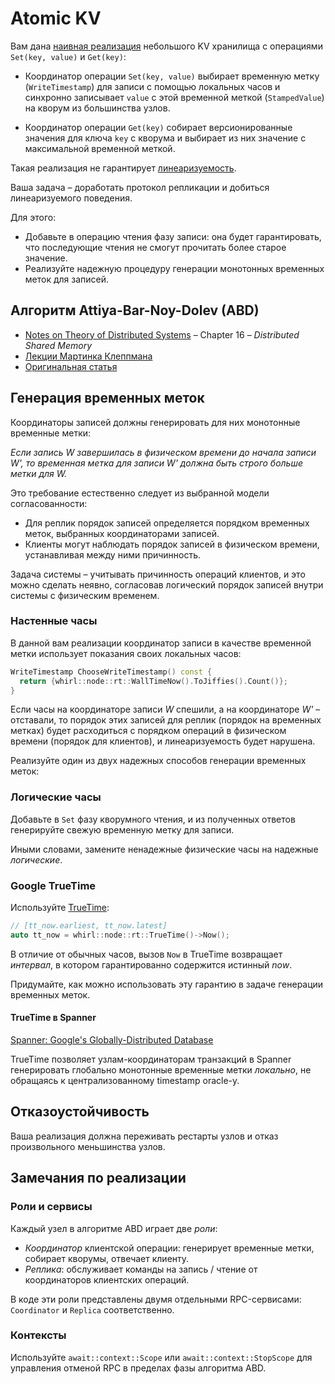 # Atomic KV

Вам дана [наивная реализация](kv/node/main.cpp) небольшого KV хранилища с операциями `Set(key, value)` и `Get(key)`:

- Координатор операции `Set(key, value)` выбирает временную метку (`WriteTimestamp`) для записи с помощью локальных часов и синхронно записывает `value` с этой временной меткой (`StampedValue`) на кворум из большинства узлов.


- Координатор операции `Get(key)` собирает версионированные значения для ключа `key` с кворума и выбирает из них значение с максимальной временной меткой.

Такая реализация не гарантирует [линеаризуемость](https://jepsen.io/consistency/models/linearizable).

Ваша задача – доработать протокол репликации и добиться линеаризуемого поведения. 

Для этого:

- Добавьте в операцию чтения фазу записи: она будет гарантировать, что последующие чтения не смогут прочитать более старое значение.
- Реализуйте надежную процедуру генерации монотонных временных меток для записей. 

## Алгоритм Attiya-Bar-Noy-Dolev (ABD)

- [Notes on Theory of Distributed Systems](https://www.cs.yale.edu/homes/aspnes/classes/465/notes.pdf) – Chapter 16 – _Distributed Shared Memory_
- [Лекции Мартинка Клеппмана](https://www.cl.cam.ac.uk/teaching/2021/ConcDisSys/dist-sys-notes.pdf)
- [Оригинальная статья](https://groups.csail.mit.edu/tds/papers/Attiya/TM-423.pdf)

## Генерация временных меток

Координаторы записей должны генерировать для них монотонные временные метки: 

_Если запись _W_ завершилась в физическом времени до начала записи _W'_, то временная метка для записи _W'_ должна быть строго больше метки для _W_._

Это требование естественно следует из выбранной модели согласованности:
- Для реплик порядок записей определяется порядком временных меток, выбранных координаторами записей. 
- Клиенты могут наблюдать порядок записей в физическом времени, устанавливая между ними причинность.

Задача системы – учитывать причинность операций клиентов, и это можно сделать неявно, согласовав логический порядок записей внутри системы с физическим временем.

### Настенные часы

В данной вам реализации координатор записи в качестве временной метки использует показания своих локальных часов:

```cpp
WriteTimestamp ChooseWriteTimestamp() const {
  return {whirl::node::rt::WallTimeNow().ToJiffies().Count()};
}
```

Если часы на координаторе записи _W_ спешили, а на координаторе _W'_ – отставали, то порядок этих записей для реплик (порядок на временных метках) будет расходиться с порядком операций в физическом времени (порядок для клиентов), и линеаризуемость будет нарушена.

Реализуйте один из двух надежных способов генерации временных меток:

### Логические часы

Добавьте в `Set` фазу кворумного чтения, и из полученных ответов генерируйте свежую временную метку для записи.

Иными словами, замените ненадежные физические часы на надежные _логические_.

### Google TrueTime

Используйте [TrueTime](https://gitlab.com/whirl-framework/whirl-frontend/-/blob/master/whirl/node/time/true_time_service.hpp):

```cpp
// [tt_now.earliest, tt_now.latest]
auto tt_now = whirl::node::rt::TrueTime()->Now();
```

В отличие от обычных часов, вызов `Now` в TrueTime возвращает _интервал_, в котором гарантированно содержится истинный _now_.

Придумайте, как можно использовать эту гарантию в задаче генерации временных меток.

#### TrueTime в Spanner

[Spanner: Google's Globally-Distributed Database](https://research.google/pubs/pub39966/)

TrueTime позволяет узлам-координаторам транзакций в Spanner генерировать глобально монотонные временные метки _локально_, не обращаясь к централизованному timestamp oracle-у.

## Отказоустойчивость

Ваша реализация должна переживать рестарты узлов и отказ произвольного меньшинства узлов.

## Замечания по реализации

### Роли и сервисы

Каждый узел в алгоритме ABD играет две _роли_:

- _Координатор_ клиентской операции: генерирует временные метки, собирает кворумы, отвечает клиенту.
- _Реплика_: обслуживает команды на запись / чтение от координаторов клиентских операций.

В коде эти роли представлены двумя отдельными RPC-сервисами: `Coordinator` и `Replica` соответственно.

### Контексты

Используйте `await::context::Scope` или `await::context::StopScope` для управления отменой RPC в пределах фазы алгоритма ABD. 


